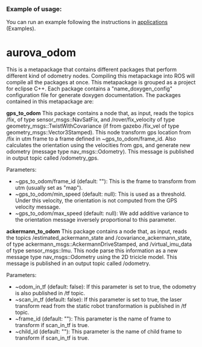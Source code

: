 ### Example of usage:

You can run an example following the instructions in [applications](https://github.com/AUROVA-LAB/applications) (Examples).

# aurova_odom
This is a metapackage that contains different packages that perform different kind of odometry nodes. Compiling this metapackage into ROS will compile all the packages at once. This metapackage is grouped as a project for eclipse C++. Each package contains a "name_doxygen_config" configuration file for generate doxygen documentation. The packages contained in this metapackage are:

**gps_to_odom**
This package contains a node that, as input, reads the topics /fix, of type sensor_msgs::NavSatFix, and /rover/fix_velocity of type geometry_msgs::TwistWithCovariance (if from gazebo /fix_vel of type geometry_msgs::Vector3Stamped). This node transform gps location from /fix in utm frame to a frame defined in ~gps_to_odom/frame_id. Also calculates the orientation using the velocities from gps, and generate new odometry (message type nav_msgs::Odometry). This message is published in output topic called /odometry_gps.

Parameters:
* ~gps_to_odom/frame_id (default: ""): This is the frame to transform from utm (usually set as "map").
* ~gps_to_odom/min_speed (default: null): This is used as a threshold. Under this velocity, the orientation is not computed from the GPS velocity message.
* ~gps_to_odom/max_speed (default: null): We add additive variance to the orientation message inversely proportional to this parameter.
 
**ackermann_to_odom**
This package contains a node that, as input, reads the topics /estimated_ackermann_state and /covariance_ackermann_state, of type ackermann_msgs::AckermannDriveStamped, and /virtual_imu_data of type sensor_msgs::Imu. This node parse this information as a new message type nav_msgs::Odometry using the 2D tricicle model. This message is published in an output topic called /odometry.

Parameters:
* ~odom_in_tf (default: false): If this parameter is set to true, the odometry is also published in /tf topic.
* ~scan_in_tf (default: false): If this parameter is set to true, the laser transform read from the static robot transformation is published in /tf topic.
* ~frame_id (default: ""): This parameter is the name of frame to transform if scan_in_tf is true.
* ~child_id (default: ""): This parameter is the name of child frame to transform if scan_in_tf is true.
